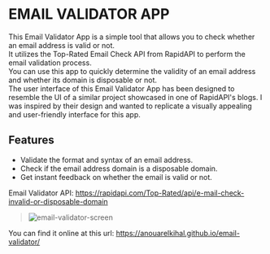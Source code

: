 # EMAIL VALIDATOR APP

This Email Validator App is a simple tool that allows you to check whether an email address is valid or not.<br>
It utilizes the Top-Rated Email Check API from RapidAPI to perform the email validation process.<br>
You can use this app to quickly determine the validity of an email address and whether its domain is disposable or not.<br>
The user interface of this Email Validator App has been designed to resemble the UI of a similar project showcased in one of RapidAPI's blogs. 
I was inspired by their design and wanted to replicate a visually appealing and user-friendly interface for this app.

## Features

- Validate the format and syntax of an email address.
- Check if the email address domain is a disposable domain.
- Get instant feedback on whether the email is valid or not.

Email Validator API: https://rapidapi.com/Top-Rated/api/e-mail-check-invalid-or-disposable-domain
> ![email-validator-screen](https://github.com/AnouarElKihal/email-validator/assets/68613907/9b40f3f4-ee5d-48e6-ac7d-0a7ee15e6b69)

You can find it online at this url: https://anouarelkihal.github.io/email-validator/
